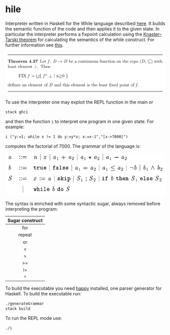 # hile

Interpreter written in Haskell for the While language described [here](http://www.cs.kun.nl/~hubbers/courses/sc_1718/materiaal/wiley.pdf). It builds the semantic function of the code and then applies it to the given state. In particular the interpreter performs a fixpoint calculation using the [Knaster–Tarski theorem](https://en.wikipedia.org/wiki/Knaster%E2%80%93Tarski_theorem) for calculating the semantics of the while construct. For further information see [this](http://www.cs.kun.nl/~hubbers/courses/sc_1718/materiaal/wiley.pdf).

![alt text](kt-theorem.png "Logo Title Text 1")

To use the interpreter one may exploit the REPL function in the main or

```
stack ghci
```

and then the function `i` to interpret one program in one given state. For example:

```
i ("y:=1; while x != 1 do y:=y*x; x:=x-1","[x->7000]")
```

computes the factorial of 7000. The grammar of the language is: 

![alt text](grammar.png "Logo Title Text 1")

The syntax is enriched with some syntactic sugar, always removed before interpreting the program:

| Sugar construct       |
| :-------------: |
| for       | 
| repeat      | 
| or | 
| < |
| > |
| >= |
| != |
| ^ |

To build the executable you need [happy](https://www.haskell.org/happy/) installed, one parser generator for Haskell. To build the executable run:

```
./generateGrammar
stack build
```

To run the REPL mode use:

```
./i
```